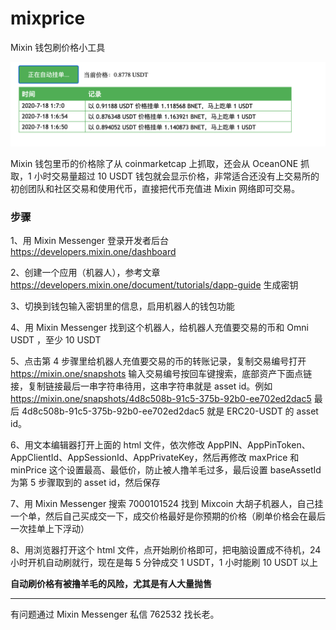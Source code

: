 # mixprice
Mixin 钱包刷价格小工具

![](./mixprice.png)

Mixin 钱包里币的价格除了从 coinmarketcap 上抓取，还会从 OceanONE 抓取，1 小时交易量超过 10 USDT 钱包就会显示价格，非常适合还没有上交易所的初创团队和社区交易和使用代币，直接把代币充值进 Mixin 网络即可交易。

### 步骤

1、用 Mixin Messenger 登录开发者后台 https://developers.mixin.one/dashboard

2、创建一个应用（机器人），参考文章 https://developers.mixin.one/document/tutorials/dapp-guide 生成密钥

3、切换到钱包输入密钥里的信息，启用机器人的钱包功能

4、用 Mixin Messenger 找到这个机器人，给机器人充值要交易的币和 Omni USDT ，至少 10 USDT

5、点击第 4 步骤里给机器人充值要交易的币的转账记录，复制交易编号打开 https://mixin.one/snapshots 输入交易编号按回车键搜索，底部资产下面点链接，复制链接最后一串字符串待用，这串字符串就是 asset id。例如 https://mixin.one/snapshots/4d8c508b-91c5-375b-92b0-ee702ed2dac5 最后 4d8c508b-91c5-375b-92b0-ee702ed2dac5 就是 ERC20-USDT 的 asset id。

6、用文本编辑器打开上面的 html 文件，依次修改 AppPIN、AppPinToken、AppClientId、AppSessionId、AppPrivateKey，然后再修改 maxPrice 和 minPrice 这个设置最高、最低价，防止被人撸羊毛过多，最后设置 baseAssetId 为第 5 步骤取到的 asset id，然后保存

7、用 Mixin Messenger 搜索 7000101524 找到 Mixcoin 大胡子机器人，自己挂一个单，然后自己买成交一下，成交价格最好是你预期的价格（刷单价格会在最后一次挂单上下浮动）

8、用浏览器打开这个 html 文件，点开始刷价格即可，把电脑设置成不待机，24 小时开机自动刷就行，现在是每 5 分钟成交 1 USDT，1 小时能刷 10 USDT 以上

**自动刷价格有被撸羊毛的风险，尤其是有人大量抛售**

---

有问题通过 Mixin Messenger 私信 762532 找长老。
